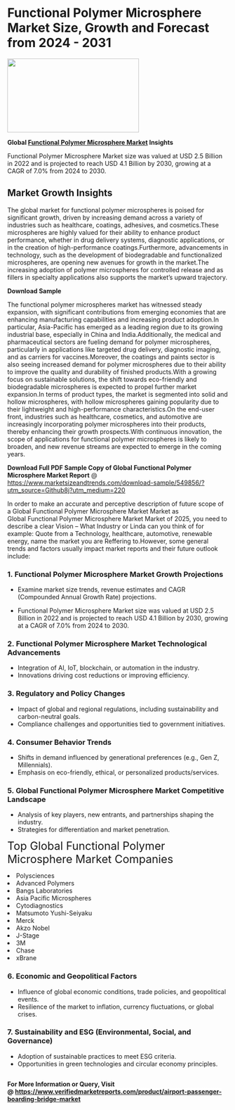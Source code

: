 <H1>Functional Polymer Microsphere Market Size, Growth and Forecast from 2024 - 2031</H1><img class="aligncenter size-medium wp-image-584254" src="https://thirdeyenews.in/wp-content/uploads/2024/09/Global-Market-Research-300x168.jpeg" alt="" width="300" height="168" /><p><strong>Global&nbsp;<a href="https://www.marketsizeandtrends.com/download-sample/549856/?utm_source=Github8j?utm_medium=220">Functional Polymer Microsphere Market</a> Insights</strong></p><p>Functional Polymer Microsphere Market size was valued at USD 2.5 Billion in 2022 and is projected to reach USD 4.1 Billion by 2030, growing at a CAGR of 7.0% from 2024 to 2030.</p><p><h2>Market Growth Insights</h2> <p>The global market for functional polymer microspheres is poised for significant growth, driven by increasing demand across a variety of industries such as healthcare, coatings, adhesives, and cosmetics.These microspheres are highly valued for their ability to enhance product performance, whether in drug delivery systems, diagnostic applications, or in the creation of high-performance coatings.Furthermore, advancements in technology, such as the development of biodegradable and functionalized microspheres, are opening new avenues for growth in the market.The increasing adoption of polymer microspheres for controlled release and as fillers in specialty applications also supports the market’s upward trajectory.</p> <p><strong>Download Sample</strong></p> <p>The functional polymer microspheres market has witnessed steady expansion, with significant contributions from emerging economies that are enhancing manufacturing capabilities and increasing product adoption.In particular, Asia-Pacific has emerged as a leading region due to its growing industrial base, especially in China and India.Additionally, the medical and pharmaceutical sectors are fueling demand for polymer microspheres, particularly in applications like targeted drug delivery, diagnostic imaging, and as carriers for vaccines.Moreover, the coatings and paints sector is also seeing increased demand for polymer microspheres due to their ability to improve the quality and durability of finished products.With a growing focus on sustainable solutions, the shift towards eco-friendly and biodegradable microspheres is expected to propel further market expansion.In terms of product types, the market is segmented into solid and hollow microspheres, with hollow microspheres gaining popularity due to their lightweight and high-performance characteristics.On the end-user front, industries such as healthcare, cosmetics, and automotive are increasingly incorporating polymer microspheres into their products, thereby enhancing their growth prospects.With continuous innovation, the scope of applications for functional polymer microspheres is likely to broaden, and new revenue streams are expected to emerge in the coming years.<p><span class=""><strong>Download Full PDF Sample Copy of Global Functional Polymer Microsphere Market Report</strong> @ <a href="https://www.marketsizeandtrends.com/download-sample/549856/?utm_source=Github8j?utm_medium=220" target="_blank">https://www.marketsizeandtrends.com/download-sample/549856/?utm_source=Github8j?utm_medium=220</a></span></p><p>In order to make an accurate and perceptive description of future scope of a Global&nbsp;Functional Polymer Microsphere Market Market as Global&nbsp;Functional Polymer Microsphere Market Market of 2025, you need to describe a clear Vision &ndash; What Industry or Linda can you think of for example: Quote from a Technology, healthcare, automotive, renewable energy, name the market you are Reffering to.However, some general trends and factors usually impact market reports and their future outlook include:</p><h3>1.&nbsp;<strong>Functional Polymer Microsphere Market Growth Projections</strong></h3><ul><li>Examine market size trends, revenue estimates and CAGR (Compounded Annual Growth Rate) projections.</li><li><p>Functional Polymer Microsphere Market size was valued at USD 2.5 Billion in 2022 and is projected to reach USD 4.1 Billion by 2030, growing at a CAGR of 7.0% from 2024 to 2030.</p></li></ul><h3>2.&nbsp;<strong>Functional Polymer Microsphere Market Technological Advancements</strong></h3><ul><li>Integration of AI, IoT, blockchain, or automation in the industry.</li><li>Innovations driving cost reductions or improving efficiency.</li></ul><h3>3.&nbsp;<strong>Regulatory and Policy Changes</strong></h3><ul><li>Impact of global and regional regulations, including sustainability and carbon-neutral goals.</li><li>Compliance challenges and opportunities tied to government initiatives.</li></ul><h3>4.&nbsp;<strong>Consumer Behavior Trends</strong></h3><ul><li>Shifts in demand influenced by generational preferences (e.g., Gen Z, Millennials).</li><li>Emphasis on eco-friendly, ethical, or personalized products/services.</li></ul><h3>5.&nbsp;<strong>Global Functional Polymer Microsphere Market Competitive Landscape</strong></h3><ul><li>Analysis of key players, new entrants, and partnerships shaping the industry.</li><li>Strategies for differentiation and market penetration.</li></ul><p data-pm-slice="1 1 []"><span style="color: inherit; font-family: inherit; font-size: 25px;">Top Global Functional Polymer Microsphere Market Companies</span></p><div class="" data-test-id=""><p><li>Polysciences</li><li> Advanced Polymers</li><li> Bangs Laboratories</li><li> Asia Pacific Microspheres</li><li> Cytodiagnostics</li><li> Matsumoto Yushi-Seiyaku</li><li> Merck</li><li> Akzo Nobel</li><li> J-Stage</li><li> 3M</li><li> Chase</li><li> xBrane</li></p></div><h3>6.&nbsp;<strong>Economic and Geopolitical Factors</strong></h3><ul><li>Influence of global economic conditions, trade policies, and geopolitical events.</li><li>Resilience of the market to inflation, currency fluctuations, or global crises.</li></ul><h3>7.&nbsp;<strong>Sustainability and ESG (Environmental, Social, and Governance)</strong></h3><ul><li>Adoption of sustainable practices to meet ESG criteria.</li><li>Opportunities in green technologies and circular economy principles.</li></ul><h2><strong style="font-size: 14px;">For More Information or Query, Visit @&nbsp;</strong><a style="background-color: #ffffff; font-size: 14px;" href="https://www.marketsizeandtrends.com/report/functional-polymer-microsphere-market/" target="_blank">https://www.verifiedmarketreports.com/product/airport-passenger-boarding-bridge-market</a></h2>